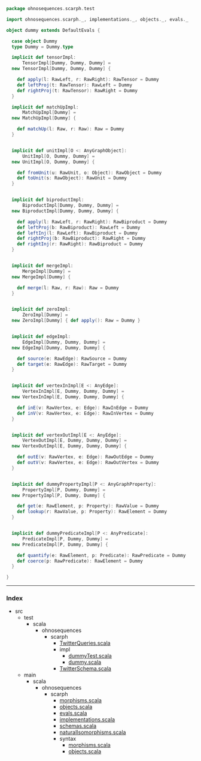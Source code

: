 
```scala
package ohnosequences.scarph.test

import ohnosequences.scarph._, implementations._, objects._, evals._

object dummy extends DefaultEvals {

  case object Dummy
  type Dummy = Dummy.type

  implicit def tensorImpl:
      TensorImpl[Dummy, Dummy, Dummy] =
  new TensorImpl[Dummy, Dummy, Dummy] {

    def apply(l: RawLeft, r: RawRight): RawTensor = Dummy
    def leftProj(t: RawTensor): RawLeft = Dummy
    def rightProj(t: RawTensor): RawRight = Dummy
  }

  implicit def matchUpImpl:
      MatchUpImpl[Dummy] =
  new MatchUpImpl[Dummy] {

    def matchUp(l: Raw, r: Raw): Raw = Dummy
  }


  implicit def unitImpl[O <: AnyGraphObject]:
      UnitImpl[O, Dummy, Dummy] =
  new UnitImpl[O, Dummy, Dummy] {

    def fromUnit(u: RawUnit, o: Object): RawObject = Dummy
    def toUnit(s: RawObject): RawUnit = Dummy
  }


  implicit def biproductImpl:
      BiproductImpl[Dummy, Dummy, Dummy] =
  new BiproductImpl[Dummy, Dummy, Dummy] {

    def apply(l: RawLeft, r: RawRight): RawBiproduct = Dummy
    def leftProj(b: RawBiproduct): RawLeft = Dummy
    def leftInj(l: RawLeft): RawBiproduct = Dummy
    def rightProj(b: RawBiproduct): RawRight = Dummy
    def rightInj(r: RawRight): RawBiproduct = Dummy
  }


  implicit def mergeImpl:
      MergeImpl[Dummy] =
  new MergeImpl[Dummy] {

    def merge(l: Raw, r: Raw): Raw = Dummy
  }


  implicit def zeroImpl:
      ZeroImpl[Dummy] =
  new ZeroImpl[Dummy] { def apply(): Raw = Dummy }


  implicit def edgeImpl:
      EdgeImpl[Dummy, Dummy, Dummy] =
  new EdgeImpl[Dummy, Dummy, Dummy] {

    def source(e: RawEdge): RawSource = Dummy
    def target(e: RawEdge): RawTarget = Dummy
  }


  implicit def vertexInImpl[E <: AnyEdge]:
      VertexInImpl[E, Dummy, Dummy, Dummy] =
  new VertexInImpl[E, Dummy, Dummy, Dummy] {

    def inE(v: RawVertex, e: Edge): RawInEdge = Dummy
    def inV(v: RawVertex, e: Edge): RawInVertex = Dummy
  }


  implicit def vertexOutImpl[E <: AnyEdge]:
      VertexOutImpl[E, Dummy, Dummy, Dummy] =
  new VertexOutImpl[E, Dummy, Dummy, Dummy] {

    def outE(v: RawVertex, e: Edge): RawOutEdge = Dummy
    def outV(v: RawVertex, e: Edge): RawOutVertex = Dummy
  }


  implicit def dummyPropertyImpl[P <: AnyGraphProperty]:
      PropertyImpl[P, Dummy, Dummy] =
  new PropertyImpl[P, Dummy, Dummy] {

    def get(e: RawElement, p: Property): RawValue = Dummy
    def lookup(r: RawValue, p: Property): RawElement = Dummy
  }


  implicit def dummyPredicateImpl[P <: AnyPredicate]:
      PredicateImpl[P, Dummy, Dummy] =
  new PredicateImpl[P, Dummy, Dummy] {

    def quantify(e: RawElement, p: Predicate): RawPredicate = Dummy
    def coerce(p: RawPredicate): RawElement = Dummy
  }

}

```


------

### Index

+ src
  + test
    + scala
      + ohnosequences
        + scarph
          + [TwitterQueries.scala][test/scala/ohnosequences/scarph/TwitterQueries.scala]
          + impl
            + [dummyTest.scala][test/scala/ohnosequences/scarph/impl/dummyTest.scala]
            + [dummy.scala][test/scala/ohnosequences/scarph/impl/dummy.scala]
          + [TwitterSchema.scala][test/scala/ohnosequences/scarph/TwitterSchema.scala]
  + main
    + scala
      + ohnosequences
        + scarph
          + [morphisms.scala][main/scala/ohnosequences/scarph/morphisms.scala]
          + [objects.scala][main/scala/ohnosequences/scarph/objects.scala]
          + [evals.scala][main/scala/ohnosequences/scarph/evals.scala]
          + [implementations.scala][main/scala/ohnosequences/scarph/implementations.scala]
          + [schemas.scala][main/scala/ohnosequences/scarph/schemas.scala]
          + [naturalIsomorphisms.scala][main/scala/ohnosequences/scarph/naturalIsomorphisms.scala]
          + syntax
            + [morphisms.scala][main/scala/ohnosequences/scarph/syntax/morphisms.scala]
            + [objects.scala][main/scala/ohnosequences/scarph/syntax/objects.scala]

[test/scala/ohnosequences/scarph/TwitterQueries.scala]: ../TwitterQueries.scala.md
[test/scala/ohnosequences/scarph/impl/dummyTest.scala]: dummyTest.scala.md
[test/scala/ohnosequences/scarph/impl/dummy.scala]: dummy.scala.md
[test/scala/ohnosequences/scarph/TwitterSchema.scala]: ../TwitterSchema.scala.md
[main/scala/ohnosequences/scarph/morphisms.scala]: ../../../../../main/scala/ohnosequences/scarph/morphisms.scala.md
[main/scala/ohnosequences/scarph/objects.scala]: ../../../../../main/scala/ohnosequences/scarph/objects.scala.md
[main/scala/ohnosequences/scarph/evals.scala]: ../../../../../main/scala/ohnosequences/scarph/evals.scala.md
[main/scala/ohnosequences/scarph/implementations.scala]: ../../../../../main/scala/ohnosequences/scarph/implementations.scala.md
[main/scala/ohnosequences/scarph/schemas.scala]: ../../../../../main/scala/ohnosequences/scarph/schemas.scala.md
[main/scala/ohnosequences/scarph/naturalIsomorphisms.scala]: ../../../../../main/scala/ohnosequences/scarph/naturalIsomorphisms.scala.md
[main/scala/ohnosequences/scarph/syntax/morphisms.scala]: ../../../../../main/scala/ohnosequences/scarph/syntax/morphisms.scala.md
[main/scala/ohnosequences/scarph/syntax/objects.scala]: ../../../../../main/scala/ohnosequences/scarph/syntax/objects.scala.md